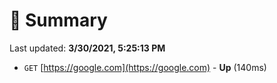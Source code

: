 # 📖 Summary
Last updated: **3/30/2021, 5:25:13 PM**

- `GET` [https://google.com](https://google.com) - **Up** (140ms)
